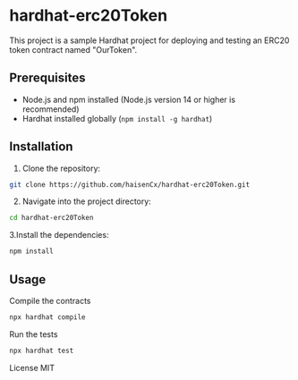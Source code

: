 # hardhat-erc20Token

This project is a sample Hardhat project for deploying and testing an ERC20 token contract named "OurToken".

## Prerequisites

- Node.js and npm installed (Node.js version 14 or higher is recommended)
- Hardhat installed globally (`npm install -g hardhat`)

## Installation

1. Clone the repository:

```bash
git clone https://github.com/haisenCx/hardhat-erc20Token.git
```

2. Navigate into the project directory:
```bash
cd hardhat-erc20Token
```

3.Install the dependencies:
```bash
npm install
```

## Usage
Compile the contracts
```bash
npx hardhat compile
```

Run the tests
```bash
npx hardhat test
```
License
MIT 
